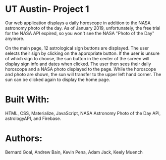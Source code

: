 # UT Austin- Project 1
Our web application displays a daily horoscope in addition to the NASA astronomy photo of the day. As of January 2019, unfortunately, the free trial for the NASA API expired, so you won't see the NASA "Photo of the Day" anymore.  


On the main page, 12 astrological sign buttons are displayed. The user selects their sign by clicking on the appropriate button.  If the user is unsure of which sign to choose, the sun button in the center of the screen will display sign info and dates when clicked. The user then sees their daily horoscope and a NASA photo displayed to the page.
While the horoscope and photo are shown, the sun will transfer to the upper left hand corner. The sun can be clicked again to display the home page.  


# Built With:
HTML, CSS, Materialize, JavaScript, NASA Astronomy Photo of the Day API, astrologyAPI, and Firebase.  


# Authors:
Bernard Goal,
Andrew Bain, 
Kevin Pena, 
Adam Jack, 
Keely Muench
